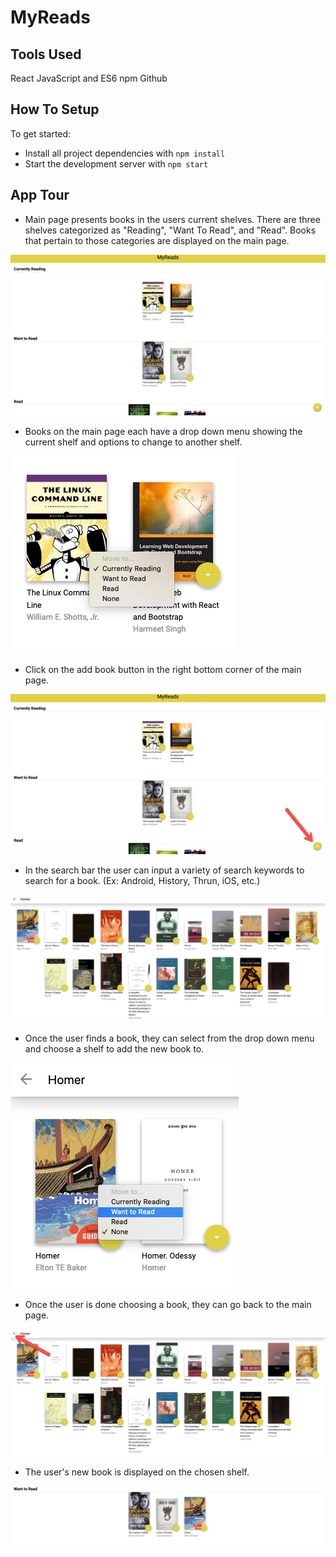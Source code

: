 # MyReads

## Tools Used
React
JavaScript and ES6
npm
Github

## How To Setup
To get started:

* Install all project dependencies with `npm install`
* Start the development server with `npm start`

## App Tour
* Main page presents books in the users current shelves. There are three shelves categorized as "Reading", "Want To Read", and "Read". Books that pertain to those categories are displayed on the main page.  

![Main Page](screenshots/pic01.png)


* Books on the main page each have a drop down menu showing the current shelf and options to change to another shelf.

![Drop Down](screenshots/pic02.png)


* Click on the add book button in the right bottom corner of the main page.

![Search Button](screenshots/pic03.png)


* In the search bar the user can input a variety of search keywords to search for a book. (Ex: Android, History, Thrun, iOS, etc.)

![Search Page](screenshots/pic04.png)


* Once the user finds a book, they can select from the drop down menu and choose a shelf to add the new book to.

![Add Book](screenshots/pic05.png)


* Once the user is done choosing a book, they can go back to the main page. 

![Go Back](screenshots/pic06.png)


* The user's new book is displayed on the chosen shelf. 

![Show Added Book](screenshots/pic07.png)
